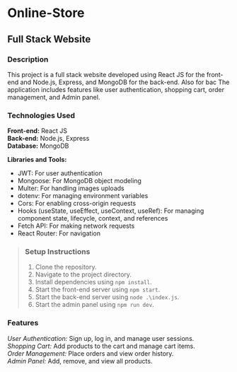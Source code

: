 # Online-Store
## Full Stack Website

### Description
This project is a full stack website developed using React JS for the front-end and Node.js, Express, and MongoDB for the back-end. Also for bac The application includes features like user authentication, shopping cart, order management, and Admin panel.

### Technologies Used
**Front-end:** React JS  
**Back-end:** Node.js, Express  
**Database:** MongoDB  


**Libraries and Tools:**
- JWT: For user authentication
- Mongoose: For MongoDB object modeling
- Multer: For handling images uploads
- dotenv: For managing environment variables
- Cors: For enabling cross-origin requests
- Hooks (useState, useEffect, useContext, useRef): For managing component state, lifecycle, context, and references
- Fetch API: For making network requests
- React Router: For navigation




> ### Setup Instructions
> 1. Clone the repository.
> 2. Navigate to the project directory.
> 3. Install dependencies using `npm install`.
> 4. Start the front-end server using `npm start`.
> 5. Start the back-end server using `node .\index.js`.
> 6. Start the admin panel using `npm run dev`.

### Features
*User Authentication:* Sign up, log in, and manage user sessions.  
*Shopping Cart:* Add products to the cart and manage cart items.  
*Order Management:* Place orders and view order history.  
*Admin Panel:* Add, remove, and view all products.  